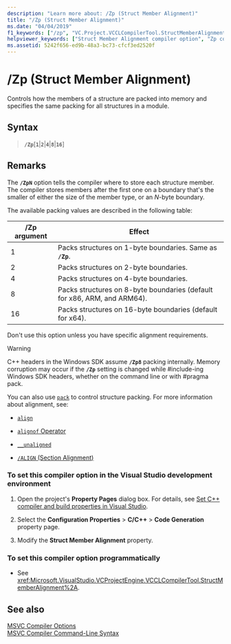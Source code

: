 ```yaml
---
description: "Learn more about: /Zp (Struct Member Alignment)"
title: "/Zp (Struct Member Alignment)"
ms.date: "04/04/2019" 
f1_keywords: ["/zp", "VC.Project.VCCLCompilerTool.StructMemberAlignment", "VC.Project.VCCLWCECompilerTool.StructMemberAlignment"]
helpviewer_keywords: ["Struct Member Alignment compiler option", "Zp compiler option", "/Zp compiler option [C++]", "-Zp compiler option [C++]"]
ms.assetid: 5242f656-ed9b-48a3-bc73-cfcf3ed2520f
---
```

# /Zp (Struct Member Alignment)

Controls how the members of a structure are packed into memory and specifies the same packing for all structures in a module.

## Syntax

> **`/Zp`**[**`1`**|**`2`**|**`4`**|**`8`**|**`16`**]

## Remarks

The **`/ZpN`** option tells the compiler where to store each structure member. The compiler stores members after the first one on a boundary that's the smaller of either the size of the member type, or an *N*-byte boundary.

The available packing values are described in the following table:

|/Zp argument|Effect|
|-|-|
|1|Packs structures on 1-byte boundaries. Same as **`/Zp`**.|
|2|Packs structures on 2-byte boundaries.|
|4|Packs structures on 4-byte boundaries.|
|8|Packs structures on 8-byte boundaries (default for x86, ARM, and ARM64).|
|16| Packs structures on 16-byte boundaries (default for x64).|

Don't use this option unless you have specific alignment requirements.

> [!WARNING]
> C++ headers in the Windows SDK assume **`/Zp8`** packing internally. Memory corruption may occur if the **`/Zp`** setting is changed while #include-ing Windows SDK headers, whether on the command line or with #pragma pack.

You can also use [`pack`](../../preprocessor/pack.md) to control structure packing. For more information about alignment, see:

- [`align`](../../cpp/align-cpp.md)

- [`alignof` Operator](../../cpp/alignof-operator.md)

- [`__unaligned`](../../cpp/unaligned.md)

- [`/ALIGN` (Section Alignment)](align-section-alignment.md)

### To set this compiler option in the Visual Studio development environment

1. Open the project's **Property Pages** dialog box. For details, see [Set C++ compiler and build properties in Visual Studio](../working-with-project-properties.md).

1. Select the **Configuration Properties** > **C/C++** > **Code Generation** property page.

1. Modify the **Struct Member Alignment** property.

### To set this compiler option programmatically

- See <xref:Microsoft.VisualStudio.VCProjectEngine.VCCLCompilerTool.StructMemberAlignment%2A>.

## See also

[MSVC Compiler Options](compiler-options.md) \
[MSVC Compiler Command-Line Syntax](compiler-command-line-syntax.md)
